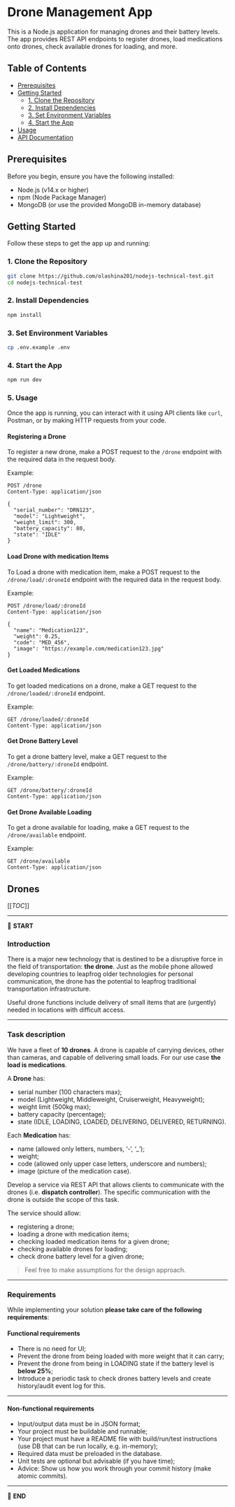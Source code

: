 # Drone Management App

This is a Node.js application for managing drones and their battery levels. The app provides REST API endpoints to register drones, load medications onto drones, check available drones for loading, and more.

## Table of Contents

- [Prerequisites](#prerequisites)
- [Getting Started](#getting-started)
  - [1. Clone the Repository](#1-clone-the-repository)
  - [2. Install Dependencies](#2-install-dependencies)
  - [3. Set Environment Variables](#3-set-environment-variables)
  - [4. Start the App](#4-start-the-app)
- [Usage](#usage)
- [API Documentation](#api-documentation)

## Prerequisites

Before you begin, ensure you have the following installed:

- Node.js (v14.x or higher)
- npm (Node Package Manager)
- MongoDB (or use the provided MongoDB in-memory database)

## Getting Started

Follow these steps to get the app up and running:

### 1. Clone the Repository

```bash
git clone https://github.com/olashina201/nodejs-technical-test.git
cd nodejs-technical-test
```

### 2. Install Dependencies
```bash
npm install
```


### 3. Set Environment Variables
```bash
cp .env.example .env
```


### 4. Start the App
```bash
npm run dev
```

### 5. Usage

Once the app is running, you can interact with it using API clients like `curl`, Postman, or by making HTTP requests from your code.

#### Registering a Drone

To register a new drone, make a POST request to the `/drone` endpoint with the required data in the request body.

Example:

```http
POST /drone
Content-Type: application/json

{
  "serial_number": "DRN123",
  "model": "Lightweight",
  "weight_limit": 300,
  "battery_capacity": 80,
  "state": "IDLE"
}
```

#### Load Drone with medication Items

To Load a drone with medication item, make a POST request to the `/drone/load/:droneId` endpoint with the required data in the request body.

Example:

```http
POST /drone/load/:droneId
Content-Type: application/json

{
  "name": "Medication123",
  "weight": 0.25,
  "code": "MED_456",
  "image": "https://example.com/medication123.jpg"
}
```

#### Get Loaded Medications

To get loaded medications on a drone, make a GET request to the `/drone/loaded/:droneId` endpoint.

Example:

```http
GET /drone/loaded/:droneId
Content-Type: application/json
```

#### Get Drone Battery Level

To get a drone battery level, make a GET request to the `/drone/battery/:droneId` endpoint.

Example:

```http
GET /drone/battery/:droneId
Content-Type: application/json
```

#### Get Drone Available Loading

To get a drone available for loading, make a GET request to the `/drone/available` endpoint.

Example:

```http
GET /drone/available
Content-Type: application/json
```


## Drones

[[_TOC_]]

---

:scroll: **START**


### Introduction

There is a major new technology that is destined to be a disruptive force in the field of transportation: **the drone**. Just as the mobile phone allowed developing countries to leapfrog older technologies for personal communication, the drone has the potential to leapfrog traditional transportation infrastructure.

Useful drone functions include delivery of small items that are (urgently) needed in locations with difficult access.

---

### Task description

We have a fleet of **10 drones**. A drone is capable of carrying devices, other than cameras, and capable of delivering small loads. For our use case **the load is medications**.

A **Drone** has:
- serial number (100 characters max);
- model (Lightweight, Middleweight, Cruiserweight, Heavyweight);
- weight limit (500kg max);
- battery capacity (percentage);
- state (IDLE, LOADING, LOADED, DELIVERING, DELIVERED, RETURNING).

Each **Medication** has: 
- name (allowed only letters, numbers, ‘-‘, ‘_’);
- weight;
- code (allowed only upper case letters, underscore and numbers);
- image (picture of the medication case).

Develop a service via REST API that allows clients to communicate with the drones (i.e. **dispatch controller**). The specific communication with the drone is outside the scope of this task. 

The service should allow:
- registering a drone;
- loading a drone with medication items;
- checking loaded medication items for a given drone; 
- checking available drones for loading;
- check drone battery level for a given drone;

> Feel free to make assumptions for the design approach. 

---

### Requirements

While implementing your solution **please take care of the following requirements**: 

#### Functional requirements

- There is no need for UI;
- Prevent the drone from being loaded with more weight that it can carry;
- Prevent the drone from being in LOADING state if the battery level is **below 25%**;
- Introduce a periodic task to check drones battery levels and create history/audit event log for this.

---

#### Non-functional requirements

- Input/output data must be in JSON format;
- Your project must be buildable and runnable;
- Your project must have a README file with build/run/test instructions (use DB that can be run locally, e.g. in-memory);
- Required data must be preloaded in the database.
- Unit tests are optional but advisable (if you have time);
- Advice: Show us how you work through your commit history (make atomic commits).

---

:scroll: **END**